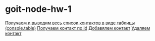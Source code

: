 # goit-node-hw-1
[Получаем и выводим весь список контактов в виде таблицы (console.table)](https://ibb.co/mJvYnJb)
[Получаем контакт по id](https://ibb.co/X7HH9NN)
[Добавялем контакт](https://ibb.co/HNTQPb8)
[Удаляем контакт](https://ibb.co/xSs9TzQ)
